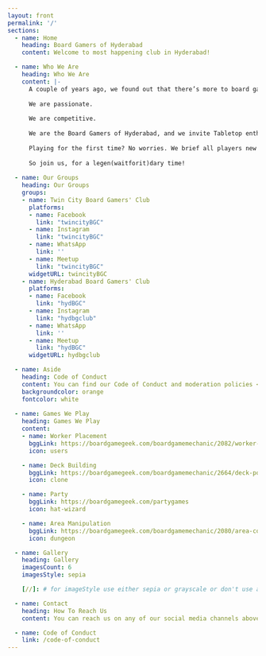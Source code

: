 ```yaml
---
layout: front
permalink: '/'
sections:
  - name: Home
    heading: Board Gamers of Hyderabad
    content: Welcome to most happening club in Hyderabad!

  - name: Who We Are
    heading: Who We Are
    content: |-
      A couple of years ago, we found out that there’s more to board gaming than childhood memories of Monopoly, Snakes and Ladders, Uno and Pictionary. Now, with our cards, Meeples and our dice, we conquer unknown lands, create species, build businesses, develop our civilizations, and spread the magic!
      
      We are passionate.
      
      We are competitive.
      
      We are the Board Gamers of Hyderabad, and we invite Tabletop enthusiasts to join our clan to spread the awesomeness.
      
      Playing for the first time? No worries. We brief all players new to our tables before we begin.
      
      So join us, for a legen(waitforit)dary time!
  
  - name: Our Groups
    heading: Our Groups
    groups:
    - name: Twin City Board Gamers' Club
      platforms:
      - name: Facebook
        link: "twincityBGC"
      - name: Instagram
        link: "twincityBGC"
      - name: WhatsApp
        link: ''
      - name: Meetup
        link: "twincityBGC"
      widgetURL: twincityBGC
    - name: Hyderabad Board Gamers' Club
      platforms:
      - name: Facebook
        link: "hydBGC"
      - name: Instagram
        link: "hydbgclub"
      - name: WhatsApp
        link: ''
      - name: Meetup
        link: "hydBGC"
      widgetURL: hydbgclub

  - name: Aside
    heading: Code of Conduct
    content: You can find our Code of Conduct and moderation policies <a href="/code-of-conduct" target="_blank"><strong><font color = "red">here </font></strong></a>
    backgroundcolor: orange
    fontcolor: white
      
  - name: Games We Play
    heading: Games We Play
    content:
    - name: Worker Placement
      bggLink: https://boardgamegeek.com/boardgamemechanic/2082/worker-placement
      icon: users

    - name: Deck Building
      bggLink: https://boardgamegeek.com/boardgamemechanic/2664/deck-pool-building
      icon: clone

    - name: Party
      bggLink: https://boardgamegeek.com/partygames
      icon: hat-wizard

    - name: Area Manipulation
      bggLink: https://boardgamegeek.com/boardgamemechanic/2080/area-control-area-influence
      icon: dungeon

  - name: Gallery
    heading: Gallery
    imagesCount: 6
    imagesStyle: sepia

    [//]: # for imageStyle use either sepia or grayscale or don't use anything

  - name: Contact
    heading: How To Reach Us
    content: You can reach us on any of our social media channels above or drop in a mail to the below email. We will reach back to you in a jiffy.

  - name: Code of Conduct
    link: /code-of-conduct
---
```

